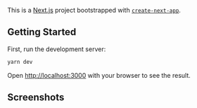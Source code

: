 This is a [Next.js](https://nextjs.org/) project bootstrapped with [`create-next-app`](https://github.com/vercel/next.js/tree/canary/packages/create-next-app).

## Getting Started

First, run the development server:

```bash
yarn dev
```

Open [http://localhost:3000](http://localhost:3000) with your browser to see the result.

## Screenshots
